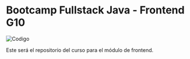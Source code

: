 # Bootcamp Fullstack Java - Frontend G10

![Codigo](https://codigo.edu.pe/wp-content/themes/codigo_theme/images/logo-color-go.svg)

Este será el repositorio del curso para el módulo de frontend.